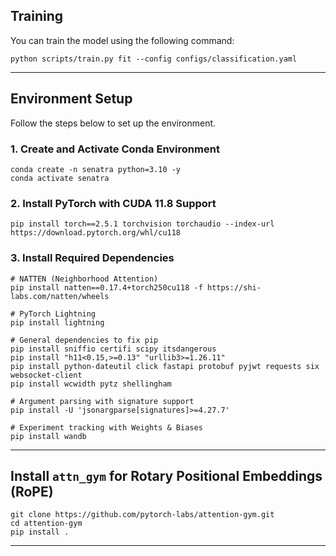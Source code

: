<!-- ### Training

You can train the model using the following command:

```bash
python scripts/train.py fit --config configs/classification.yaml
```


### Create Env
conda create -n senatra python=3.10 -y
conda activate senatra
pip install torch==2.5.1 torchvision torchaudio --index-url https://download.pytorch.org/whl/cu118
pip install natten==0.17.4+torch250cu118 -f https://shi-labs.com/natten/wheels
pip install lightning
pip install sniffio certifi scipy itsdangerous
pip install "h11<0.15,>=0.13" "urllib3>=1.26.11"
pip install python-dateutil click fastapi protobuf pyjwt requests six websocket-client
pip install wcwidth pytz shellingham
pip install -U 'jsonargparse[signatures]>=4.27.7'
pip install wandb


### clone and install attn_gym for RoPE
git clone git@github.com:pytorch-labs/attention-gym.git
cd attn_gym
pip install . -->


## Training

You can train the model using the following command:

```
python scripts/train.py fit --config configs/classification.yaml
```

---

## Environment Setup

Follow the steps below to set up the environment.

### 1. Create and Activate Conda Environment

```
conda create -n senatra python=3.10 -y
conda activate senatra
```

### 2. Install PyTorch with CUDA 11.8 Support

```
pip install torch==2.5.1 torchvision torchaudio --index-url https://download.pytorch.org/whl/cu118
```

### 3. Install Required Dependencies

```
# NATTEN (Neighborhood Attention)
pip install natten==0.17.4+torch250cu118 -f https://shi-labs.com/natten/wheels

# PyTorch Lightning
pip install lightning

# General dependencies to fix pip
pip install sniffio certifi scipy itsdangerous
pip install "h11<0.15,>=0.13" "urllib3>=1.26.11"
pip install python-dateutil click fastapi protobuf pyjwt requests six websocket-client
pip install wcwidth pytz shellingham

# Argument parsing with signature support
pip install -U 'jsonargparse[signatures]>=4.27.7'

# Experiment tracking with Weights & Biases
pip install wandb
```

---

## Install `attn_gym` for Rotary Positional Embeddings (RoPE)

```
git clone https://github.com/pytorch-labs/attention-gym.git
cd attention-gym
pip install .
```

---

